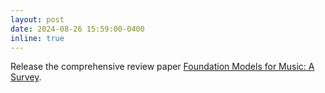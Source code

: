 ```yaml
---
layout: post
date: 2024-08-26 15:59:00-0400
inline: true
---
```


Release the comprehensive review paper [Foundation Models for Music: A Survey](https://arxiv.org/abs/2408.14340).
